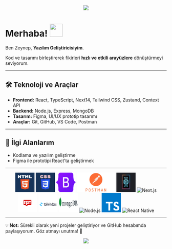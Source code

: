 
<p align="center">
  <img src="https://capsule-render.vercel.app/api?type=waving&color=513B3F&height=130&animation=fadeIn&fontAlignY=35" />
</p>

# Merhaba! <img src="https://github.com/user-attachments/assets/6d306284-ef14-4acc-bf3b-4c7d8717bc5e" width="40" height="40" />

Ben Zeynep, **Yazılım Geliştiricisiyim**.

Kod ve tasarımı birleştirerek fikirleri **hızlı ve etkili arayüzlere** dönüştürmeyi seviyorum.  

---

## 🛠 Teknoloji ve Araçlar
- **Frontend:** React, TypeScript, Next14, Tailwind CSS, Zustand, Context API  
- **Backend:** Node.js, Express, MongoDB  
- **Tasarım:** Figma, UI/UX prototip tasarımı  
- **Araçlar:** Git, GitHub, VS Code, Postman  

---

## 🎯 İlgi Alanlarım
- Kodlama ve yazılım geliştirme  
- Figma ile prototipi React'ta geliştirmek

---

<div align="center"> <img src="html.webp" alt="HTML" width="60" height="60" /> <img src="css.png" alt="CSS" width="60" height="60" /> <img src="bootstap.png" alt="Bootstrap" width="60" height="60" /> <img src="postman.png" alt="Postman" width="120" height="60" /> <img src="react.svg" alt="React.js" width="60" height="60" /> <img src="next.png" alt="Next.js" width="60" height="60" /> <img src="npm.png" alt="npm" width="60" height="60" /> <img src="tailwindcss-logo.png" alt="Tailwind CSS" width="60" height="60" /> <img src="mongodb.png" alt="MongoDB" width="60" height="60" /> <img src="nodejs.png" alt="Node.js" width="60" height="60" /> <img src="ts.svg" alt="TypeScript" width="60" height="60" /> <img src="react-native.png" alt="React Native" width="60" height="60" /> </div>

---

💡<b> Not:</b> Sürekli olarak yeni projeler geliştiriyor ve GitHub hesabımda paylaşıyorum. Göz atmayı unutma! 🚀

<p align="center">
  <img src="https://capsule-render.vercel.app/api?type=waving&color=513B3F&height=130&section=footer&reversal=true" />
</p>

